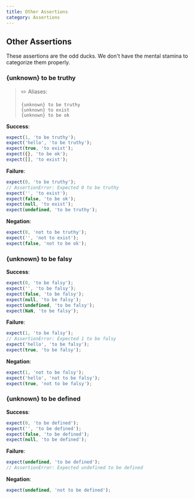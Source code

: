 ```yaml
---
title: Other Assertions
category: Assertions
---
```


## Other Assertions

These assertions are the odd ducks. We don't have the mental stamina to categorize them properly.

### {unknown} to be truthy

> ✏️ Aliases:
>
>     {unknown} to be truthy
>     {unknown} to exist
>     {unknown} to be ok

**Success**:

```js
expect(1, 'to be truthy');
expect('hello', 'to be truthy');
expect(true, 'to exist');
expect({}, 'to be ok');
expect([], 'to exist');
```

**Failure**:

```js
expect(0, 'to be truthy');
// AssertionError: Expected 0 to be truthy
expect('', 'to exist');
expect(false, 'to be ok');
expect(null, 'to exist');
expect(undefined, 'to be truthy');
```

**Negation**:

```js
expect(0, 'not to be truthy');
expect('', 'not to exist');
expect(false, 'not to be ok');
```

### {unknown} to be falsy

**Success**:

```js
expect(0, 'to be falsy');
expect('', 'to be falsy');
expect(false, 'to be falsy');
expect(null, 'to be falsy');
expect(undefined, 'to be falsy');
expect(NaN, 'to be falsy');
```

**Failure**:

```js
expect(1, 'to be falsy');
// AssertionError: Expected 1 to be falsy
expect('hello', 'to be falsy');
expect(true, 'to be falsy');
```

**Negation**:

```js
expect(1, 'not to be falsy');
expect('hello', 'not to be falsy');
expect(true, 'not to be falsy');
```

### {unknown} to be defined

**Success**:

```js
expect(0, 'to be defined');
expect('', 'to be defined');
expect(false, 'to be defined');
expect(null, 'to be defined');
```

**Failure**:

```js
expect(undefined, 'to be defined');
// AssertionError: Expected undefined to be defined
```

**Negation**:

```js
expect(undefined, 'not to be defined');
```
